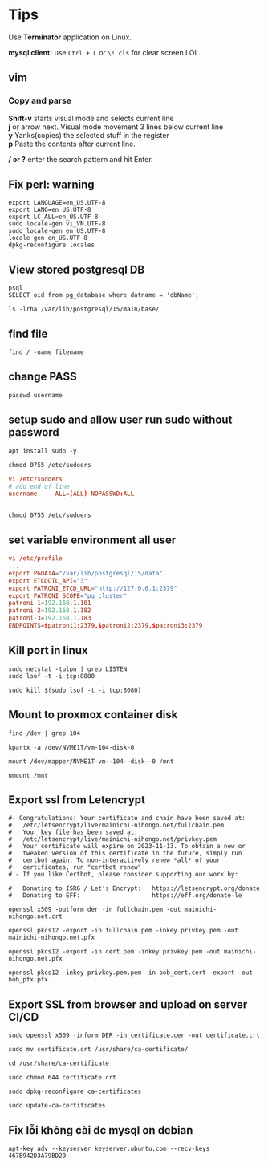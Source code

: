 # Tips

Use **Terminator** application on Linux.  

**mysql client:** use ```Ctrl + L``` or ```\! cls``` for clear screen LOL.  

## vim

### Copy and parse

**Shift-v** starts visual mode and selects current line  
**j** or arrow next. Visual mode movement 3 lines below current line  
**y** Yanks(copies) the selected stuff in the register  
**p** Paste the contents after current line.  

**/ or ?** enter the search pattern and hit Enter.  

## Fix perl: warning

```shell
export LANGUAGE=en_US.UTF-8
export LANG=en_US.UTF-8
export LC_ALL=en_US.UTF-8
sudo locale-gen vi_VN.UTF-8
sudo locale-gen en_US.UTF-8 
locale-gen en_US.UTF-8
dpkg-reconfigure locales
```

## View stored postgresql DB

```shell
psql
SELECT oid from pg_database where datname = 'dbName';

ls -lrha /var/lib/postgresql/15/main/base/
```

## find file

```shell
find / -name filename
```

## change PASS

```shell
passwd username
```

## setup sudo and allow user run sudo without password

```shell
apt install sudo -y

chmod 0755 /etc/sudoers
```

```conf
vi /etc/sudoers
# add end of line
username     ALL=(ALL) NOPASSWD:ALL
```

```shell

chmod 0755 /etc/sudoers
```

## set variable environment all user

```conf
vi /etc/profile
...
export PGDATA="/var/lib/postgresql/15/data"
export ETCDCTL_API="3"
export PATRONI_ETCD_URL="http://127.0.0.1:2379"
export PATRONI_SCOPE="pg_cluster"
patroni-1=192.168.1.181
patroni-2=192.168.1.182
patroni-3=192.168.1.183
ENDPOINTS=$patroni1:2379,$patroni2:2379,$patroni3:2379
```

## Kill port in linux

```shell
sudo netstat -tulpn | grep LISTEN
sudo lsof -t -i tcp:8080

sudo kill $(sudo lsof -t -i tcp:8080)
```

## Mount to proxmox container disk
```shell
find /dev | grep 104

kpartx -a /dev/NVME1T/vm-104-disk-0

mount /dev/mapper/NVME1T-vm--104--disk--0 /mnt

umount /mnt

```

## Export ssl from Letencrypt

```shell
#- Congratulations! Your certificate and chain have been saved at:
#   /etc/letsencrypt/live/mainichi-nihongo.net/fullchain.pem
#   Your key file has been saved at:
#   /etc/letsencrypt/live/mainichi-nihongo.net/privkey.pem
#   Your certificate will expire on 2023-11-13. To obtain a new or
#   tweaked version of this certificate in the future, simply run
#   certbot again. To non-interactively renew *all* of your
#   certificates, run "certbot renew"
# - If you like Certbot, please consider supporting our work by:

#   Donating to ISRG / Let's Encrypt:   https://letsencrypt.org/donate
#   Donating to EFF:                    https://eff.org/donate-le
   
openssl x509 -outform der -in fullchain.pem -out mainichi-nihongo.net.crt

openssl pkcs12 -export -in fullchain.pem -inkey privkey.pem -out mainichi-nihongo.net.pfx

openssl pkcs12 -export -in cert.pem -inkey privkey.pem -out mainichi-nihongo.net.pfx

openssl pkcs12 -inkey privkey.pem.pem -in bob_cert.cert -export -out bob_pfx.pfx
```

## Export SSL  from browser and upload on server CI/CD

```shell
sudo openssl x509 -inform DER -in certificate.cer -out certificate.crt

sudo mv certificate.crt /usr/share/ca-certificate/

cd /usr/share/ca-certificate

sudo chmod 644 certificate.crt

sudo dpkg-reconfigure ca-certificates

sudo update-ca-certificates
```
## Fix lỗi không cài đc mysql on debian
```shell
apt-key adv --keyserver keyserver.ubuntu.com --recv-keys 467B942D3A79BD29
```
